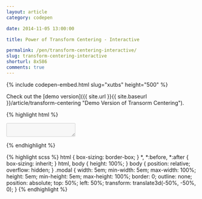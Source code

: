 ```yaml
---
layout: article
category: codepen

date: 2014-11-05 13:00:00

title: Power of Transform Centering - Interactive

permalink: /pen/transform-centering-interactive/
slug: transform-centering-interactive
shorturl: 8x586
comments: true
---
```


{% include codepen-embed.html slug="xutbs" height="500" %}

Check out the [demo version]({{ site.url }}{{ site.baseurl }}/article/transform-centering "Demo Version of Transorm Centering").

{% highlight html %}
<textarea class="modal" disabled></textarea>
{% endhighlight %}

{% highlight scss %}
html {
  box-sizing: border-box;
}
*, *:before, *:after {
  box-sizing: inherit;
}
html,
body {
  height: 100%;
}
body {
  position: relative;
  overflow: hidden;
}
.modal {
  width:     5em;
  min-width: 5em;
  max-width: 100%;
  height:     5em;
  min-height: 5em;
  max-height: 100%;
  border: 0;
  outline: none;
  position: absolute;
  top:  50%;
  left: 50%;
  transform: translate3d(-50%, -50%, 0);
}
{% endhighlight %}
